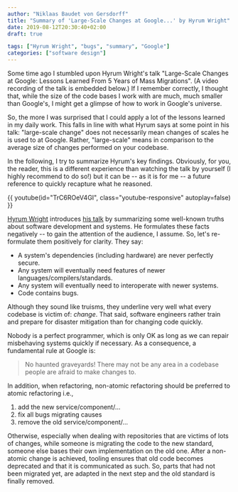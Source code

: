 ```yaml
---
author: "Niklaas Baudet von Gersdorff"
title: "Summary of 'Large-Scale Changes at Google...' by Hyrum Wright"
date: 2019-08-12T20:30:40+02:00
draft: true

tags: ["Hyrum Wright", "bugs", "summary", "Google"]
categories: ["software design"]
---
```


Some time ago I stumbled upon Hyrum Wright's talk "Large-Scale Changes
at Google: Lessons Learned From 5 Years of Mass Migrations". (A video
recording of the talk is embedded below.) If I remember correctly, I
thought that, while the size of the code bases I work with are much,
much smaller than Google's, I might get a glimpse of how to work in
Google's universe.

So, the more I was surprised that I could apply a lot of the lessons
learned in my daily work. This falls in line with what Hyrum says
at some point in his talk: "large-scale change" does not necessarily
mean changes of scales he is used to at Google. Rather, "large-scale"
means in comparison to the average size of changes performed on your
codebase.

In the following, I try to summarize Hyrum's key findings. Obviously,
for you, the reader, this is a different experience than watching the
talk by yourself (I highly recommend to do so!) but it can be -- as it
is for me -- a future reference to quickly recapture what he reasoned.

{{ youtube(id="TrC6ROeV4GI", class="youtube-responsive" autoplay=false) }}

[Hyrum Wright](personal-homepage) introduces [his talk](talk-on-utube)
by summarizing some well-known truths about software development and
systems. He formulates these facts negatively -- to gain the attention
of the audience, I assume. So, let's re-formulate them positively for
clarity. They say:

- A system's dependencies (including hardware) are never perfectly
  secure.
- Any system will eventually need features of newer
  languages/compilers/standards.
- Any system will eventually need to interoperate with newer systems.
- Code contains bugs.

Although they sound like truisms, they underline very well what every
codebase is victim of: *change*. That said, software engineers rather
train and prepare for disaster mitigation than for changing code
quickly.

Nobody is a perfect programmer, which is only OK as long as we can
repair misbehaving systems quickly if necessary. As a consequence, a
fundamental rule at Google is:

> No haunted graveyards! There may not be any area in a codebase
> people are afraid to make changes to.

In addition, when refactoring, non-atomic refactoring should be
preferred to atomic refactoring i.e.,

1. add the new service/component/...
2. fix all bugs migrating causes
3. remove the old service/component/...

Otherwise, especially when dealing with repositories that are victims
of lots of changes, while someone is migrating the code to the new
standard, someone else bases their own implementation on the old one.
After a non-atomic change is achieved, tooling ensures that old code
becomes deprecated and that it is communicated as such. So, parts that
had not been migrated yet, are adapted in the next step and the old
standard is finally removed.

[personal-homepage]: http://www.hyrumwright.org/
[talk-on-utube]: https://www.youtube.com/watch?v=TrC6ROeV4GI
